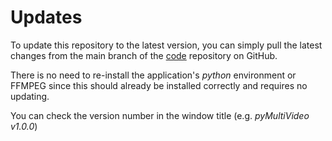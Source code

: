 # Updates

To update this repository to the latest version, you can simply pull the latest changes from the main branch of the [code](https://github.com/pyMultiVideo/code) repository on GitHub.

There is no need to re-install the application's  *python* environment or FFMPEG since this should already be installed correctly and requires no updating.

You can check the version number in the window title (e.g. *pyMultiVideo v1.0.0*)
